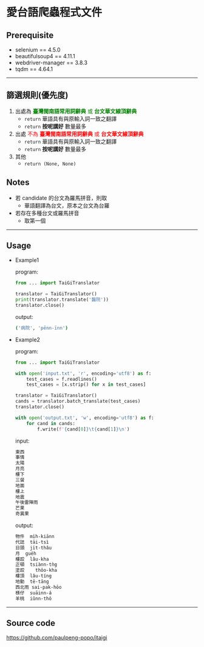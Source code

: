 # 愛台語爬蟲程式文件
## Prerequisite
+ selenium == 4.5.0
+ beautifulsoup4 == 4.11.1
+ webdriver-manager == 3.8.3
+ tqdm == 4.64.1

---

## 篩選規則(優先度)
1. 出處為 <span style="color: green"> **臺灣閩南語常用詞辭典** 或 **台文華文線頂辭典** </span>
   - `return` 華語具有與原輸入詞一致之翻譯
   - `return` **按呢講好** 數量最多
2. 出處 <span style="color: red">不為 **臺灣閩南語常用詞辭典** 或 **台文華文線頂辭典** </span>
   - `return` 華語具有與原輸入詞一致之翻譯
   - `return` **按呢講好** 數量最多
3. 其他
   - `return (None, None)`

## Notes
+ 若 candidate 的台文為羅馬拼音，則取
  + 華語翻譯為台文，原本之台文為台羅
+ 若存在多種台文或羅馬拼音
  + 取第一個
---

## Usage

+ Example1

    program:
    ```python
    from ... import TaiGiTranslator

    translator = TaiGiTranslator()
    print(translator.translate('醫院'))
    translator.close()
    ```

    output:
    ```sh
    ('病院', 'pēnn-īnn')
    ```

+ Example2

    program:
    ```python
    from ... import TaiGiTranslator

    with open('input.txt', 'r', encoding='utf8') as f:
        test_cases = f.readlines()
        test_cases = [x.strip() for x in test_cases]

    translator = TaiGiTranslator()
    cands = translator.batch_translate(test_cases)
    translator.close()

    with open('output.txt', 'w', encoding='utf8') as f:
        for cand in cands:
            f.write(f'{cand[0]}\t{cand[1]}\n')
    ```

    input:
    ```sh
    東西
    事情
    太陽
    月亮
    樓下
    三餐
    地面
    樓上
    地震
    午後雷陣雨
    芒果
    奇異果
    ```

    output:
    ```sh
    物件	mi̍h-kiānn
    代誌	tāi-tsì
    日頭	ji̍t-thâu
    月  gue̍h
    樓跤	lâu-kha
    正頓	tsiànn-tǹg
    塗跤    thôo-kha
    樓頂	lâu-tíng
    地動	tē-tāng
    西北雨	sai-pak-hōo
    檨仔	suāinn-á
    羊桃	iûnn-thô
    ```
---

## Source code
https://github.com/paulpeng-popo/itaigi
